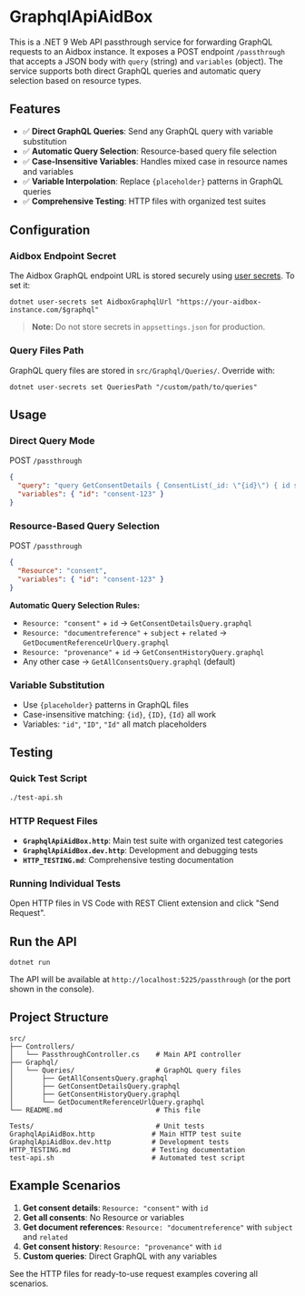 # GraphqlApiAidBox

This is a .NET 9 Web API passthrough service for forwarding GraphQL requests to an Aidbox instance. It exposes a POST endpoint `/passthrough` that accepts a JSON body with `query` (string) and `variables` (object). The service supports both direct GraphQL queries and automatic query selection based on resource types.

## Features

- ✅ **Direct GraphQL Queries**: Send any GraphQL query with variable substitution
- ✅ **Automatic Query Selection**: Resource-based query file selection
- ✅ **Case-Insensitive Variables**: Handles mixed case in resource names and variables
- ✅ **Variable Interpolation**: Replace `{placeholder}` patterns in GraphQL queries
- ✅ **Comprehensive Testing**: HTTP files with organized test suites

## Configuration

### Aidbox Endpoint Secret
The Aidbox GraphQL endpoint URL is stored securely using [user secrets](https://learn.microsoft.com/en-us/aspnet/core/security/app-secrets). To set it:

```pwsh
dotnet user-secrets set AidboxGraphqlUrl "https://your-aidbox-instance.com/$graphql"
```

> **Note:** Do not store secrets in `appsettings.json` for production.

### Query Files Path
GraphQL query files are stored in `src/Graphql/Queries/`. Override with:
```pwsh
dotnet user-secrets set QueriesPath "/custom/path/to/queries"
```

## Usage

### Direct Query Mode
POST `/passthrough`

```json
{
  "query": "query GetConsentDetails { ConsentList(_id: \"{id}\") { id status } }",
  "variables": { "id": "consent-123" }
}
```

### Resource-Based Query Selection
POST `/passthrough`

```json
{
  "Resource": "consent",
  "variables": { "id": "consent-123" }
}
```

**Automatic Query Selection Rules:**
- `Resource: "consent"` + `id` → `GetConsentDetailsQuery.graphql`
- `Resource: "documentreference"` + `subject` + `related` → `GetDocumentReferenceUrlQuery.graphql`
- `Resource: "provenance"` + `id` → `GetConsentHistoryQuery.graphql`
- Any other case → `GetAllConsentsQuery.graphql` (default)

### Variable Substitution
- Use `{placeholder}` patterns in GraphQL files
- Case-insensitive matching: `{id}`, `{ID}`, `{Id}` all work
- Variables: `"id"`, `"ID"`, `"Id"` all match placeholders

## Testing

### Quick Test Script
```bash
./test-api.sh
```

### HTTP Request Files
- **`GraphqlApiAidBox.http`**: Main test suite with organized test categories
- **`GraphqlApiAidBox.dev.http`**: Development and debugging tests
- **`HTTP_TESTING.md`**: Comprehensive testing documentation

### Running Individual Tests
Open HTTP files in VS Code with REST Client extension and click "Send Request".

## Run the API

```pwsh
dotnet run
```

The API will be available at `http://localhost:5225/passthrough` (or the port shown in the console).

## Project Structure

```
src/
├── Controllers/
│   └── PassthroughController.cs    # Main API controller
├── Graphql/
│   └── Queries/                    # GraphQL query files
│       ├── GetAllConsentsQuery.graphql
│       ├── GetConsentDetailsQuery.graphql
│       ├── GetConsentHistoryQuery.graphql
│       └── GetDocumentReferenceUrlQuery.graphql
└── README.md                       # This file

Tests/                              # Unit tests
GraphqlApiAidBox.http              # Main HTTP test suite
GraphqlApiAidBox.dev.http          # Development tests
HTTP_TESTING.md                    # Testing documentation
test-api.sh                        # Automated test script
```

## Example Scenarios

1. **Get consent details**: `Resource: "consent"` with `id`
2. **Get all consents**: No Resource or variables
3. **Get document references**: `Resource: "documentreference"` with `subject` and `related`
4. **Get consent history**: `Resource: "provenance"` with `id`
5. **Custom queries**: Direct GraphQL with any variables

See the HTTP files for ready-to-use request examples covering all scenarios.
